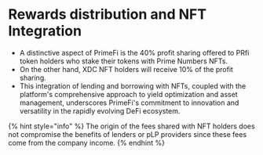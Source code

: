 # Rewards distribution and NFT Integration



* A distinctive aspect of PrimeFi is the 40% profit sharing offered to PRfi token holders who stake their tokens with Prime Numbers NFTs.
* On the other hand, XDC NFT holders will receive 10% of the profit sharing.
* This integration of lending and borrowing with NFTs, coupled with the platform's comprehensive approach to yield optimization and asset management, underscores PrimeFi's commitment to innovation and versatility in the rapidly evolving DeFi ecosystem.

{% hint style="info" %}
The origin of the fees shared with NFT holders does not compromise the benefits of lenders or pLP providers since these fees come from the company income.
{% endhint %}
